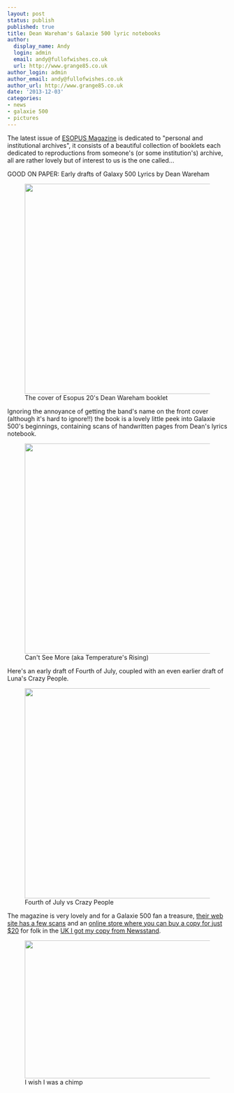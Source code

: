 ```yaml
---
layout: post
status: publish
published: true
title: Dean Wareham's Galaxie 500 lyric notebooks
author:
  display_name: Andy
  login: admin
  email: andy@fullofwishes.co.uk
  url: http://www.grange85.co.uk
author_login: admin
author_email: andy@fullofwishes.co.uk
author_url: http://www.grange85.co.uk
date: '2013-12-03'
categories:
- news
- galaxie 500
- pictures
---
```

<p>The latest issue of <a href="https://www.esopusmag.com/">ESOPUS Magazine</a> is dedicated to "personal and institutional archives", it consists of a beautiful collection of booklets each dedicated to reproductions from someone's (or some institution's) archive, all are rather lovely but of interest to us is the one called...</p>
<p>GOOD ON PAPER: Early drafts of Galaxy 500 Lyrics by Dean Wareham<br />
<figure class="caption aligncenter"><img src="https://media.fullofwishes.co.uk/01-galaxie_500/pictures/esopus20/good-on-paper-snap.jpg" width="640" height="480" class /><figcaption class="caption-text"> The cover of Esopus 20's Dean Wareham booklet</figcaption></figure>
<p>Ignoring the annoyance of getting the band's name on the front cover (although it's hard to ignore!!) the book is a lovely little peek into Galaxie 500's beginnings, containing scans of handwritten pages from Dean's lyrics notebook.<br />
<figure class="caption aligncenter"><img src="https://media.fullofwishes.co.uk/01-galaxie_500/pictures/esopus20/temperatures-rising.jpg" width="640" height="480" class /><figcaption class="caption-text"> Can't See More (aka Temperature's Rising) </figcaption></figure>
<p>Here's an early draft of Fourth of July, coupled with an even earlier draft of Luna's Crazy People.<br />
<figure class="caption aligncenter"><img src="https://media.fullofwishes.co.uk/01-galaxie_500/pictures/esopus20/fourth-of-july-versus-crazy-people.jpg" width="640" height="480" class /><figcaption class="caption-text"> Fourth of July vs Crazy People</figcaption></figure>
<p>The magazine is very lovely and for a Galaxie 500 fan a treasure, <a href="https://www.esopusmag.com/contents/view/313">their web site has a few scans</a> and an <a href="https://secure.esopusmag.com/store/product/51" title="Esopus 20">online store where you can buy a copy for just $20</a> for folk in the <a href="http://www.newsstand.co.uk/652-Culture-Magazines/13996-Subscribe-to-ESOPUS-Magazine-Subscription.aspx">UK I got my copy from Newsstand</a>.</p>
<p><figure class="caption aligncenter"><img src="https://media.fullofwishes.co.uk/01-galaxie_500/pictures/esopus20/i-wish-i-was-a-chimp.jpg" width="640" height="315" class /><figcaption class="caption-text"> I wish I was a chimp</figcaption></figure>
